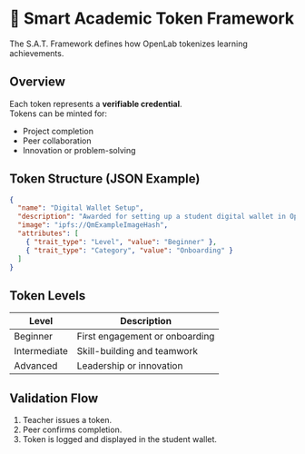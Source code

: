 # 🧩 Smart Academic Token Framework

The S.A.T. Framework defines how OpenLab tokenizes learning achievements.

## Overview
Each token represents a **verifiable credential**.  
Tokens can be minted for:
- Project completion
- Peer collaboration
- Innovation or problem-solving

## Token Structure (JSON Example)
```json
{
  "name": "Digital Wallet Setup",
  "description": "Awarded for setting up a student digital wallet in OpenLab.",
  "image": "ipfs://QmExampleImageHash",
  "attributes": [
    { "trait_type": "Level", "value": "Beginner" },
    { "trait_type": "Category", "value": "Onboarding" }
  ]
}
```

## Token Levels
| Level | Description |
|--------|--------------|
| Beginner | First engagement or onboarding |
| Intermediate | Skill-building and teamwork |
| Advanced | Leadership or innovation |

## Validation Flow
1. Teacher issues a token.
2. Peer confirms completion.
3. Token is logged and displayed in the student wallet.
